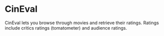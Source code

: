 # CinEval
CinEval lets you browse through movies and retrieve their ratings. Ratings include critics ratings (tomatometer) and audience ratings.
